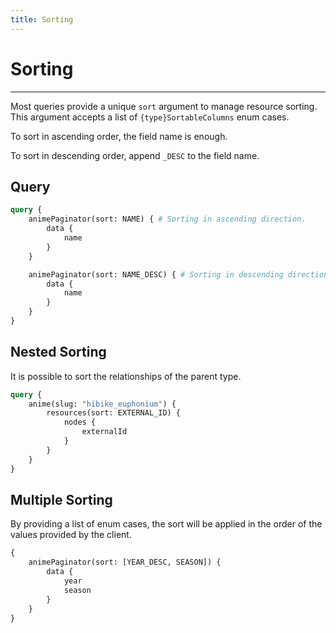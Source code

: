 ```yaml
---
title: Sorting
---
```


# Sorting

---

Most queries provide a unique `sort` argument to manage resource sorting.
This argument accepts a list of `{type}SortableColumns` enum cases.

To sort in ascending order, the field name is enough.

To sort in descending order, append `_DESC` to the field name.

## Query

```graphql
query {
    animePaginator(sort: NAME) { # Sorting in ascending direction.
        data {
            name
        }
    }

    animePaginator(sort: NAME_DESC) { # Sorting in descending direction.
        data {
            name
        }
    }
}
```

## Nested Sorting

It is possible to sort the relationships of the parent type.

```graphql
query {
    anime(slug: "hibike_euphonium") {
        resources(sort: EXTERNAL_ID) {
            nodes {
                externalId
            }
        }
    }
}
```

## Multiple Sorting

By providing a list of enum cases, the sort will be applied in the order of the values provided by the client.

```graphql
{
    animePaginator(sort: [YEAR_DESC, SEASON]) {
        data {
            year
            season
        }
    }
}
```